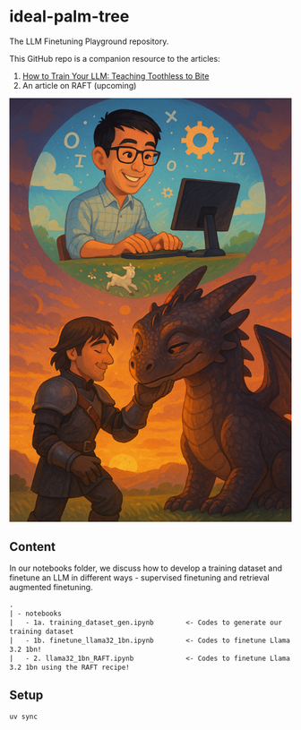 # ideal-palm-tree
The LLM Finetuning Playground repository.

This GitHub repo is a companion resource to the articles:
1. [How to Train Your LLM: Teaching Toothless to Bite](https://medium.com/@tituslhy/how-to-train-your-llm-teaching-toothless-to-bite-8d9f56fe4b2a)
2. An article on RAFT (upcoming)

<p align="center">
    <img src="./images/training_a_dragon.png">
</p>

## Content
In our notebooks folder, we discuss how to develop a training dataset and finetune an LLM in different ways - supervised finetuning and retrieval augmented finetuning.
```
.
| - notebooks
|   - 1a. training_dataset_gen.ipynb        <- Codes to generate our training dataset
|   - 1b. finetune_llama32_1bn.ipynb        <- Codes to finetune Llama 3.2 1bn!
|   - 2. llama32_1bn_RAFT.ipynb             <- Codes to finetune Llama 3.2 1bn using the RAFT recipe!
```

## Setup
```
uv sync
```

